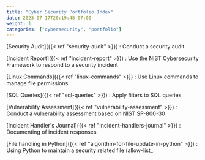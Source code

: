 ```yaml
---
title: "Cyber Security Portfolio Index"
date: 2023-07-17T20:19:48-07:00
weight: 1
categories: ["cybersecurity", "portfolio"]
---
```


[Security Audit]({{< ref "security-audit" >}})
: Conduct a security audit

[Incident Report]({{< ref "incident-report" >}})
: Use the NIST Cybersecurity Framework to respond to a security incident

[Linux Commands]({{< ref "linux-commands" >}})
: Use Linux commands to manage file permissions

[SQL Queries]({{< ref "sql-queries" >}})
: Apply filters to SQL queries

[Vulnerability Assessment]({{< ref "vulnerability-assessment" >}})
: Conduct a vulnerability assessment based on NIST SP-800-30

[Incident Handler's Journal]({{< ref "incident-handlers-journal" >}})
: Documenting of incident responses

[File handling in Python]({{< ref "algorithm-for-file-update-in-python" >}})
: Using Python to maintain a security related file (allow-list_
